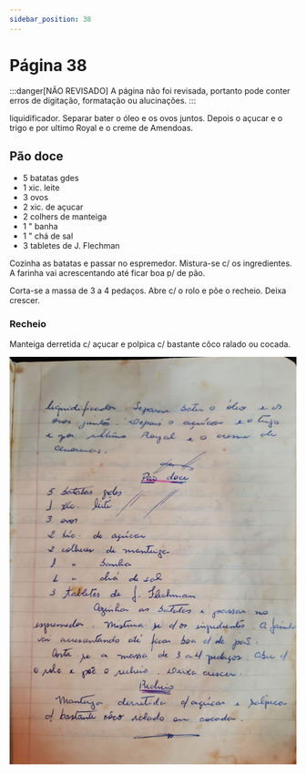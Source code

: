 ```yaml
---
sidebar_position: 38
---
```

# Página 38
:::danger[NÃO REVISADO]
A página não foi revisada, portanto pode conter erros de digitação, formatação ou alucinações.
:::

liquidificador. Separar bater o óleo e os
ovos juntos. Depois o açucar e o trigo
e por ultimo Royal e o creme de
Amendoas.

## Pão doce

* 5 batatas gdes
* 1 xic. leite
* 3 ovos
* 2 xic. de açucar
* 2 colhers de manteiga
* 1 " banha
* 1 " chá de sal
* 3 tabletes de J. Flechman

Cozinha as batatas e passar no
espremedor. Mistura-se c/ os ingredientes. A farinha
vai acrescentando até ficar boa p/ de pão.

Corta-se a massa de 3 a 4 pedaços. Abre c/
o rolo e põe o recheio. Deixa crescer.

### Recheio

Manteiga derretida c/ açucar e polpica
c/ bastante côco ralado ou cocada.


![imagem base](./images/page_38.png)